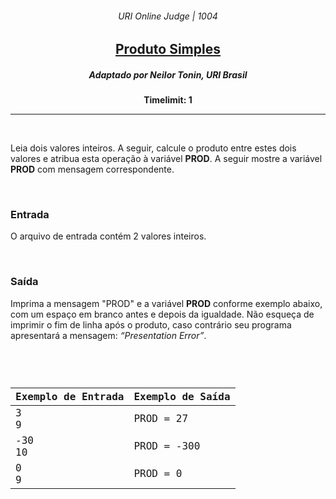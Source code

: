 <h6 align="center">URI Online Judge | 1004</h6>
<h2 align="center">
  <a href="https://www.urionlinejudge.com.br/judge/pt/problems/view/1004">
    Produto Simples
  </a>
</h2>
<h5 align="center">Adaptado por Neilor Tonin, URI  Brasil</h5>
<p align="center"><b>Timelimit: 1</b></p>
<hr>
<br>
<p>
  Leia dois valores inteiros. A seguir, calcule o produto entre estes dois valores e atribua esta operação à variável <b>PROD</b>. A seguir mostre a variável <b>PROD</b> com mensagem correspondente.   
</p>
<br>
<h3>Entrada</h3>
<p>
  O arquivo de entrada contém 2 valores inteiros.
</p>
<br>
<h3>Saída</h3>
<p>
  Imprima a mensagem "PROD" e a variável <b>PROD</b> conforme exemplo abaixo, com um espaço em branco antes e depois da igualdade. Não esqueça de imprimir o fim de linha após o produto, caso contrário seu programa apresentará a mensagem: <i>“Presentation Error”</i>.
</p>
<br>
<code>
  <table width="100%">
    <thead>
      <th>Exemplo de Entrada</th>
      <th>Exemplo de Saída</th>
    </thead>
    <tbody>
      <tr>
        <td>3<br>9</td>
        <td>PROD = 27</td>
      </tr>
      <tr>
        <td>-30<br>10</td>
        <td>PROD = -300</td>
      </tr>
      <tr>
        <td>0<br>9</td>
        <td>PROD = 0</td>
      </tr>
    </tbody>
  </table>
</code>